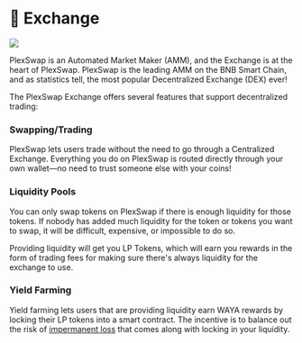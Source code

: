# 🚜   Exchange

![](../../.gitbook/assets/Automated\_Farm.png)

PlexSwap is an Automated Market Maker (AMM), and the Exchange is at the heart of PlexSwap. PlexSwap is the leading AMM on the BNB Smart Chain, and as statistics tell, the most popular Decentralized Exchange (DEX) ever!

The PlexSwap Exchange offers several features that support decentralized trading:

### Swapping/Trading

PlexSwap lets users trade without the need to go through a Centralized Exchange. Everything you do on PlexSwap is routed directly through your own wallet—no need to trust someone else with your coins!

### Liquidity Pools

You can only swap tokens on PlexSwap if there is enough liquidity for those tokens. If nobody has added much liquidity for the token or tokens you want to swap, it will be difficult, expensive, or impossible to do so.

Providing liquidity will get you LP Tokens, which will earn you rewards in the form of trading fees for making sure there's always liquidity for the exchange to use.

### Yield Farming

Yield farming lets users that are providing liquidity earn WAYA rewards by locking their LP tokens into a smart contract. The incentive is to balance out the risk of [impermanent loss](https://academy.binance.com/en/articles/impermanent-loss-explained) that comes along with locking in your liquidity.
